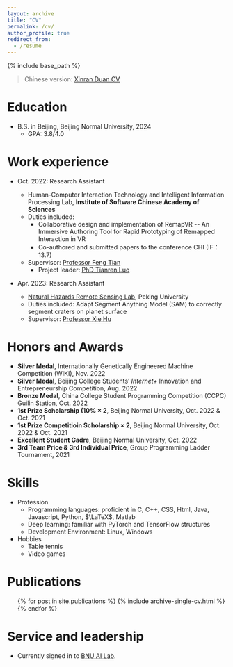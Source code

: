 ```yaml
---
layout: archive
title: "CV"
permalink: /cv/
author_profile: true
redirect_from:
  - /resume
---
```


{% include base_path %}

> Chinese version: [Xinran Duan CV](http://kong-johnny.github.io/files/自我介绍.pdf)

Education
======
* B.S. in Beijing, Beijing Normal University, 2024
  * GPA: 3.8/4.0


Work experience
======
* Oct. 2022: Research Assistant
  * Human-Computer Interaction Technology and Intelligent Information Processing Lab, **Institute of Software Chinese Academy of Sciences**
  * Duties included: 
    * Collaborative design and implementation of RemapVR -- An Immersive Authoring Tool for Rapid Prototyping of Remapped Interaction in VR
    * Co-authored and submitted papers to the conference CHI (IF：13.7)
  * Supervisor: [Professor Feng Tian](https://people.ucas.ac.cn/~fengt)
    * Project leader: [PhD Tianren Luo](https://scholar.google.cz/citations?user=AltFe_0AAAAJ&hl=cs&oi=ao)

* Apr. 2023: Research Assistant
  * [Natural Hazards Remote Sensing Lab](https://gsprs-pku.github.io/), Peking University
  * Duties included: Adapt Segment Anything Model (SAM) to correctly segment craters on planet surface
  * Supervisor: [Professor Xie Hu](https://sites.google.com/site/xiehusar/)

Honors and Awards
======
* **Silver Medal**, Internationally Genetically Engineered Machine Competition (WIKI), Nov. 2022
* **Silver Medal**, Beijing College Students’ *Internet+* Innovation and Entrepreneurship Competition, Aug. 2022
* **Bronze Medal**, China College Student Programming Competition (CCPC) Guilin Station, Oct. 2022
* **1st Prize Scholarship (10% $\times$ 2**, Beijing Normal University, Oct. 2022 & Oct. 2021
* **1st Prize Competitioin Scholarship $\times$ 2**, Beijing Normal University, Oct. 2022 & Oct. 2021
* **Excellent Student Cadre**, Beijing Normal University, Oct. 2022
* **3rd Team Price & 3rd Individual Price**, Group Programming Ladder Tournament, 2021
  
Skills
======
* Profession
  * Programming languages: proficient in C, C++, CSS, Html, Java, Javascript, Python, $\LaTeX$, Matlab
  * Deep learning: familiar with PyTorch and TensorFlow structures
  * Development Environment: Linux, Windows
* Hobbies
  * Table tennis
  * Video games

Publications
======
  <ul>{% for post in site.publications %}
    {% include archive-single-cv.html %}
  {% endfor %}</ul>
  
<!-- Talks
======
  <ul>{% for post in site.talks %}
    {% include archive-single-talk-cv.html %}
  {% endfor %}</ul> -->
  
<!-- Teaching
======
  <ul>{% for post in site.teaching %}
    {% include archive-single-cv.html %}
  {% endfor %}</ul>-->

Service and leadership 
======
* Currently signed in to [BNU AI Lab](https://vmcl.bnu.edu.cn/).